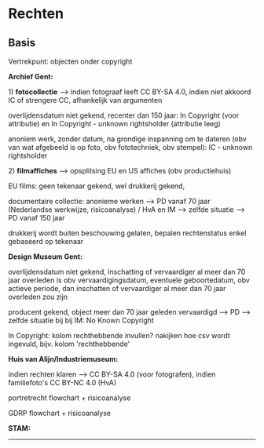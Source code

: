 # Rechten

## Basis

Vertrekpunt: objecten onder copyright

**Archief Gent:**&#x20;

1\) **fotocollectie** --> indien fotograaf leeft CC BY-SA 4.0, indien niet akkoord IC of strengere CC, afhankelijk van argumenten

overlijdensdatum niet gekend, recenter dan 150 jaar: In Copyright (voor attributie) en In Copyright - unknown rightsholder (attributie leeg)

anoniem werk, zonder datum, na grondige inspanning om te dateren (obv van wat afgebeeld is op foto, obv fototechniek, obv stempel): IC - unknown rightsholder

2\) **filmaffiches** --> opsplitsing EU en US affiches (obv productiehuis)

EU films: geen tekenaar gekend, wel drukkerij gekend,&#x20;

documentaire collectie: anonieme werken --> PD vanaf 70 jaar (Nederlandse werkwijze, risicoanalyse) / HvA en IM --> zelfde situatie --> PD vanaf 150 jaar&#x20;

drukkerij wordt buiten beschouwing gelaten, bepalen rechtenstatus enkel gebaseerd op tekenaar

**Design Museum Gent:**

overlijdensdatum niet gekend, inschatting of vervaardiger al meer dan 70 jaar overleden is obv vervaardigingsdatum, eventuele geboortedatum, obv actieve periode, dan inschatten of vervaardiger al meer dan 70 jaar overleden zou zijn

producent gekend, object meer dan 70 jaar geleden vervaardigd --> PD --> zelfde situatie bij bij IM: No Known Copyright&#x20;

In Copyright: kolom rechthebbende invullen? nakijken hoe csv wordt ingevuld, bijv. kolom 'rechthebbende' &#x20;

**Huis van Alijn/Industriemuseum:**

indien rechten klaren --> CC BY-SA 4.0 (voor fotografen), indien familiefoto's CC BY-NC 4.0 (HvA)

portretrecht flowchart + risicoanalyse&#x20;

GDRP flowchart + risicoanalyse

**STAM:**

****






